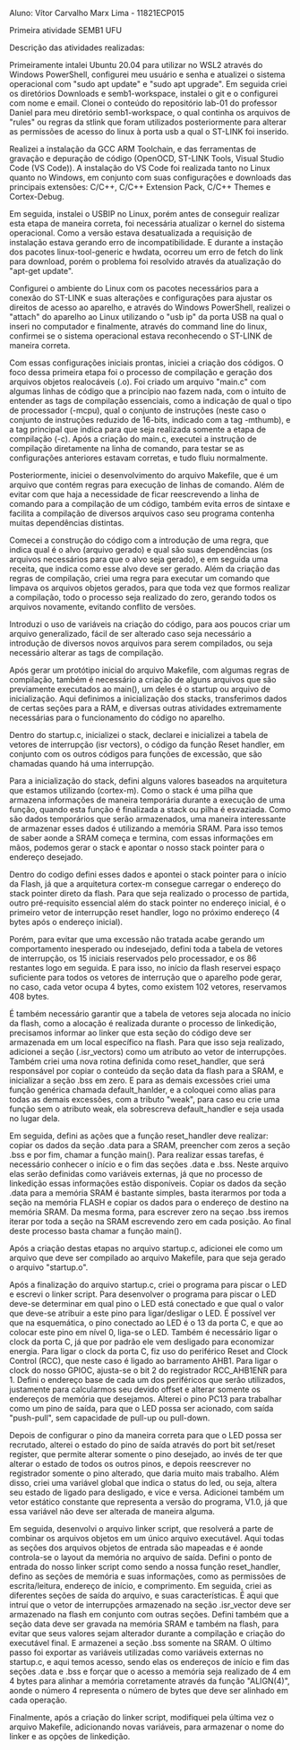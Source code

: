 Aluno: Vítor Carvalho Marx Lima - 11821ECP015

Primeira atividade SEMB1 UFU

Descrição das atividades realizadas:

Primeiramente intalei Ubuntu 20.04 para utilizar no WSL2 através do Windows PowerShell, 
configurei meu usuário e senha e atualizei o sistema operacional com "sudo apt update"
e "sudo apt upgrade". Em seguida criei os diretórios Downloads e semb1-workspace, instalei
o git e o configurei com nome e email. Clonei o conteúdo do repositório lab-01 do professor Daniel
para meu diretório semb1-workspace, o qual continha os arquivos de "rules" ou regras da stlink
que foram utilizados posteriormente para alterar as permissões de acesso do linux à porta usb
a qual o ST-LINK foi inserido.

Realizei a instalação da GCC ARM Toolchain, e das ferramentas de gravação e depuração de código
(OpenOCD, ST-LINK Tools, Visual Studio Code (VS Code)). A instalação do VS Code foi realizada
tanto no Linux quanto no Windows, em conjunto com suas configurações e downloads das principais
extensões: C/C++, C/C++ Extension Pack, C/C++ Themes e Cortex-Debug.

Em seguida, instalei o USBIP no Linux, porém antes de conseguir realizar esta etapa de maneira
correta, foi necessária atualizar o kernel do sistema operacional. Como a versão estava desatualizada
a requisição de instalação estava gerando erro de incompatibilidade. E durante a instação dos pacotes
linux-tool-generic e hwdata, ocorreu um erro de fetch do link para download, porém o problema foi
resolvido através da atualização do "apt-get update".

Configurei o ambiente do Linux com os pacotes necessários para a conexão do ST-LINK e suas alterações
e configurações para ajustar os direitos de acesso ao aparelho, e através do Windows PowerShell, 
realizei o "attach" do aparelho ao Linux utilizando o "usb ip" da porta USB na qual o inseri no computador
e finalmente, através do command line do linux, confirmei se o sistema operacional estava reconhecendo o
ST-LINK de maneira correta.

Com essas configurações iniciais prontas, iniciei a criação dos códigos. O foco dessa primeira etapa foi
o processo de compilação e geração dos arquivos objetos realocáveis (.o). Foi criado um arquivo "main.c"
com algumas linhas de código que a princípio nao fazem nada, com o intuito de entender as tags de compilação
essenciais, como a indicação de qual o tipo de processador (-mcpu), qual o conjunto de instruções (neste caso
o conjunto de instruções reduzido de 16-bits, indicado com a tag -mthumb), e a tag principal que indica para que
seja realizada somente a etapa de compilação (-c). Após a criação do main.c, executei a instrução de compilação
diretamente na linha de comando, para testar se as configurações anteriores estavam corretas, e tudo fluiu normalmente.

Posteriormente, iniciei o desenvolvimento do arquivo Makefile, que é um arquivo que contém regras para execução de linhas
de comando. Além de evitar com que haja a necessidade de ficar reescrevendo a linha de comando para a compilação de um código,
também evita erros de sintaxe e facilita a compilação de diversos arquivos caso seu programa contenha muitas dependências distintas.

Comecei a construção do código com a introdução de uma regra, que indica qual é o alvo (arquivo gerado) e qual são suas dependências 
(os arquivos necessários para que o alvo seja gerado), e em seguida uma receita, que indica como esse alvo deve ser gerado. Além da criação
das regras de compilação, criei uma regra para executar um comando que limpava os arquivos objetos gerados, para que toda vez que formos realizar
a compilação, todo o processo seja realizado do zero, gerando todos os arquivos novamente, evitando conflito de versões.

Introduzi o uso de variáveis na criação do código, para aos poucos criar um arquivo generalizado, fácil de ser alterado
caso seja necessário a introdução de diversos novos arquivos para serem compilados, ou seja necessário alterar as tags
de compilação.

Após gerar um protótipo inicial do arquivo Makefile, com algumas regras de compilação, também é necessário a criação de alguns arquivos
que são previamente executados ao main(), um deles é o startup ou arquivo de inicialização. Aqui definimos a inicialização dos stacks,
transferimos dados de certas seções para a RAM, e diversas outras atividades extremamente necessárias para o funcionamento do código no aparelho.

Dentro do startup.c, inicializei o stack, declarei e inicializei a tabela de vetores de interrupção (isr vectors), o código da função Reset handler,
em conjunto com os outros códigos para funções de excessão, que são chamadas quando há uma interrupção. 

Para a inicialização do stack, defini alguns valores baseados na arquitetura que estamos utilizando (cortex-m). Como o stack é uma pilha que armazena informações 
de maneira temporária durante a execução de uma função, quando esta função é finalizada a stack ou pilha é esvaziada. Como são dados temporários que serão armazenados, uma maneira
interessante de armazenar esses dados é utilizando a memória SRAM. Para isso temos de saber aonde a SRAM começa e termina, com essas informações em mãos, podemos gerar o stack
e apontar o nosso stack pointer para o endereço desejado.

Dentro do codigo defini esses dados e apontei o stack pointer para o início da Flash, já que a arquitetura cortex-m consegue carregar o endereço do stack pointer direto da flash.
Para que seja realizado o processo de partida, outro pré-requisito essencial além do stack pointer no endereço inicial, é o primeiro vetor de interrupção reset handler, logo no
próximo endereço (4 bytes após o endereço inicial).

Porém, para evitar que uma excessão não tratada acabe gerando um comportamento inesperado ou indesejado, defini toda a tabela de vetores de interrupção, os 15 iniciais reservados pelo
processador, e os 86 restantes logo em seguida. E para isso, no início da flash reservei espaço suficiente para todos os vetores de interrução que o aparelho pode gerar, no caso, cada
vetor ocupa 4 bytes, como existem 102 vetores, reservamos 408 bytes.

É também necessário garantir que a tabela de vetores seja alocada no início da flash, como a alocação é realizada durante o processo de linkedição, precisamos informar ao linker que esta
seção do código deve ser armazenada em um local específico na flash. Para que isso seja realizado, adicionei a seção (.isr_vectors) como um atributo ao vetor de interrupções. Também criei
uma nova rotina definida como reset_handler, que será responsável por copiar o conteúdo da seção data da flash para a SRAM, e inicializar a seção .bss em zero. E para as demais excessões
criei uma função genérica chamada default_hanlder, e a coloquei como alias para todas as demais excessões, com a tributo "weak", para caso eu crie uma função sem o atributo weak, ela sobrescreva
default_handler e seja usada no lugar dela.

Em seguida, defini as ações que a função reset_handler deve realizar: copiar os dados da seção .data para a SRAM, preencher com zeros a seção .bss e por fim, chamar a função main().
Para realizar essas tarefas, é necessário conhecer o início e o fim das seções .data e .bss. Neste arquivo elas serão definidas como variáveis externas, já que no processo de linkedição
essas informações estão disponíveis. Copiar os dados da seção .data para a memória SRAM é bastante simples, basta iterarmos por toda a seção na memória FLASH e copiar os dados para o endereço 
de destino na memória SRAM. Da mesma forma, para escrever zero na seçao .bss iremos iterar por toda a seção na SRAM escrevendo zero em cada posição. Ao final deste processo basta chamar a função main().

Após a criação destas etapas no arquivo startup.c, adicionei ele como um arquivo que deve ser compilado ao arquivo Makefile, para que seja gerado o arquivo "startup.o".

Após a finalização do arquivo startup.c, criei o programa para piscar o LED e escrevi o linker script. Para desenvolver o programa para piscar o LED deve-se determinar em qual pino o LED está conectado e que qual
o valor que deve-se atribuir a este pino para ligar/desligar o LED. É possível ver que na esquemática, o pino conectado ao LED é o 13 da porta C, e que ao colocar este pino em nível 0, liga-se o LED. Também é necessário
ligar o clock da porta C, já que por padrão ele vem desligado para economizar energia.
Para ligar o clock da porta C, fiz uso do periférico Reset and Clock Control (RCC), que neste caso é ligado ao barramento AHB1. Para ligar o clock do nosso GPIOC, ajusta-se o bit 2 do registrador RCC_AHB1ENR para 1.
Defini o endereço base de cada um dos periféricos que serão utilizados, justamente para calcularmos seu devido offset e alterar somente os endereços de memória que desejamos. Alterei o pino PC13 para trabalhar como um
pino de saída, para que o LED possa ser acionado, com saída "push-pull", sem capacidade de pull-up ou pull-down.

Depois de configurar o pino da maneira correta para que o LED possa ser recrutado, alterei o estado do pino de saída através do port bit set/reset register, que permite alterar somente o pino desejado, ao invés de ter
que alterar o estado de todos os outros pinos, e depois reescrever no registrador somente o pino alterado, que daria muito mais trabalho. Além disso, criei uma variável global que indica o status do led, ou seja, altera
seu estado de ligado para desligado, e vice e versa. Adicionei também um vetor estático constante que representa a versão do programa, V1.0, já que essa variável não deve ser alterada de maneira alguma.

Em seguida, desenvolvi o arquivo linker script, que resolverá a parte de combinar os arquivos objetos em um único arquivo executável. Aqui todas as seções dos arquivos objetos de entrada são mapeadas e é aonde controla-se
o layout da memória no arquivo de saída. Defini o ponto de entrada do nosso linker script como sendo a nossa função reset_handler, defino as seções de memória e suas informações, como as permissões de escrita/leitura, endereço
de início, e comprimento. Em seguida, criei as diferentes seções de saída do arquivo, e suas características. É aqui que intruí que o vetor de interrupções armazenado na seção .isr_vector deve ser armazenado na flash em conjunto
com outras seções. Defini também que a seção data deve ser gravada na memória SRAM e também na flash, para evitar que seus valores sejam alterador durante a compilação e criação do executável final. E armazenei a seção .bss
somente na SRAM. O último passo foi exportar as variáveis utilizadas como variáveis externas no startup.c, e aqui temos acesso, sendo elas os endereços de início e fim das seções .data e .bss e forçar que o acesso a memória seja
realizado de 4 em 4 bytes para alinhar a memória corretamente através da função "ALIGN(4)", aonde o número 4 representa o número de bytes que deve ser alinhado em cada operação.

Finalmente, após a criação do linker script, modifiquei pela última vez o arquivo Makefile, adicionando novas variáveis, para armazenar o nome do linker e as opções de linkedição.





